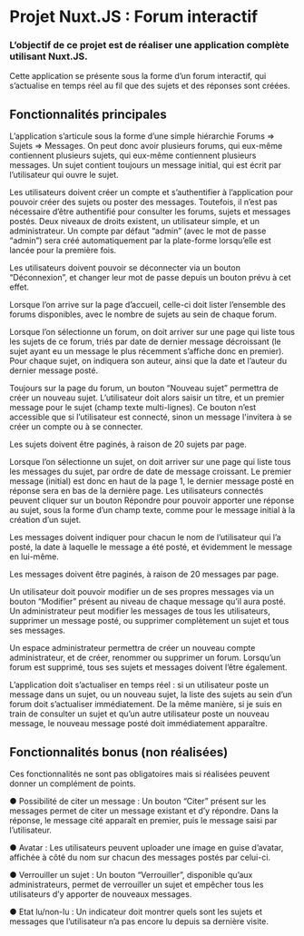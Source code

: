 # Projet Nuxt.JS : Forum interactif
### L’objectif de ce projet est de réaliser une application complète utilisant Nuxt.JS. 
Cette application se présente sous la forme d’un forum interactif, qui s’actualise en temps réel au
fil que des sujets et des réponses sont créées.


## Fonctionnalités principales
L’application s’articule sous la forme d’une simple hiérarchie Forums ⇒ Sujets ⇒ Messages.
On peut donc avoir plusieurs forums, qui eux-même contiennent plusieurs sujets, qui
eux-même contiennent plusieurs messages. Un sujet contient toujours un message initial,
qui est écrit par l’utilisateur qui ouvre le sujet.

Les utilisateurs doivent créer un compte et s’authentifier à l’application pour pouvoir créer
des sujets ou poster des messages. Toutefois, il n’est pas nécessaire d’être authentifié pour
consulter les forums, sujets et messages postés. Deux niveaux de droits existent, un
utilisateur simple, et un administrateur. Un compte par défaut “admin” (avec le mot de passe
“admin”) sera créé automatiquement par la plate-forme lorsqu’elle est lancée pour la
première fois.

Les utilisateurs doivent pouvoir se déconnecter via un bouton “Déconnexion”, et changer leur
mot de passe depuis un bouton prévu à cet effet.

Lorsque l’on arrive sur la page d’accueil, celle-ci doit lister l’ensemble des forums
disponibles, avec le nombre de sujets au sein de chaque forum.

Lorsque l’on sélectionne un forum, on doit arriver sur une page qui liste tous les sujets de ce
forum, triés par date de dernier message décroissant (le sujet ayant eu un message le plus
récemment s’affiche donc en premier). Pour chaque sujet, on indiquera son auteur, ainsi que
la date et l’auteur du dernier message posté.

Toujours sur la page du forum, un bouton “Nouveau sujet” permettra de créer un nouveau
sujet. L’utilisateur doit alors saisir un titre, et un premier message pour le sujet (champ texte
multi-lignes). Ce bouton n’est accessible que si l’utilisateur est connecté, sinon un message
l'invitera à se créer un compte ou à se connecter.

Les sujets doivent être paginés, à raison de 20 sujets par page.

Lorsque l’on sélectionne un sujet, on doit arriver sur une page qui liste tous les messages du
sujet, par ordre de date de message croissant. Le premier message (initial) est donc en haut
de la page 1, le dernier message posté en réponse sera en bas de la dernière page. Les
utilisateurs connectés peuvent cliquer sur un bouton Répondre pour pouvoir apporter une
réponse au sujet, sous la forme d’un champ texte, comme pour le message initial à la
création d’un sujet.

Les messages doivent indiquer pour chacun le nom de l’utilisateur qui l’a posté, la date à
laquelle le message a été posté, et évidemment le message en lui-même.

Les messages doivent être paginés, à raison de 20 messages par page.

Un utilisateur doit pouvoir modifier un de ses propres messages via un bouton “Modifier”
présent au niveau de chaque message qu’il aura posté. Un administrateur peut modifier les
messages de tous les utilisateurs, supprimer un message posté, ou supprimer
complètement un sujet et tous ses messages.

Un espace administrateur permettra de créer un nouveau compte administrateur, et de créer,
renommer ou supprimer un forum. Lorsqu’un forum est supprimé, tous ses sujets et
messages doivent l’être également.

L’application doit s’actualiser en temps réel : si un utilisateur poste un message dans un
sujet, ou un nouveau sujet, la liste des sujets au sein d’un forum doit s’actualiser
immédiatement. De la même manière, si je suis en train de consulter un sujet et qu’un autre
utilisateur poste un nouveau message, le nouveau message posté doit immédiatement
apparaître.


## Fonctionnalités bonus (non réalisées)
Ces fonctionnalités ne sont pas obligatoires mais si réalisées peuvent donner un
complément de points.

● Possibilité de citer un message : Un bouton “Citer” présent sur les messages permet
de citer un message existant et d’y répondre. Dans la réponse, le message cité
apparaît en premier, puis le message saisi par l’utilisateur.

● Avatar : Les utilisateurs peuvent uploader une image en guise d’avatar, affichée à
côté du nom sur chacun des messages postés par celui-ci.

● Verrouiller un sujet : Un bouton “Verrouiller”, disponible qu’aux administrateurs,
permet de verrouiller un sujet et empêcher tous les utilisateurs d’y apporter de
nouveaux messages.

● Etat lu/non-lu : Un indicateur doit montrer quels sont les sujets et messages que
l’utilisateur n’a pas encore lu depuis sa dernière visite.
